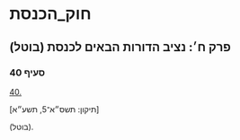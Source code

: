 # חוק_הכנסת

## פרק ח׳: נציב הדורות הבאים לכנסת (בוטל)

### סעיף 40

[40.](https://he.wikisource.org/wiki/חוק_הכנסת#סעיף_40)

[תיקון: תשס״א־5, תשע״א]

(בוטל).